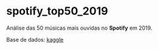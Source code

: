 # spotify_top50_2019
Análise das 50 músicas mais ouvidas no **Spotify** em 2019.

Base de dados: [kaggle](https://www.kaggle.com/datasets/leonardopena/top50spotify2019)
